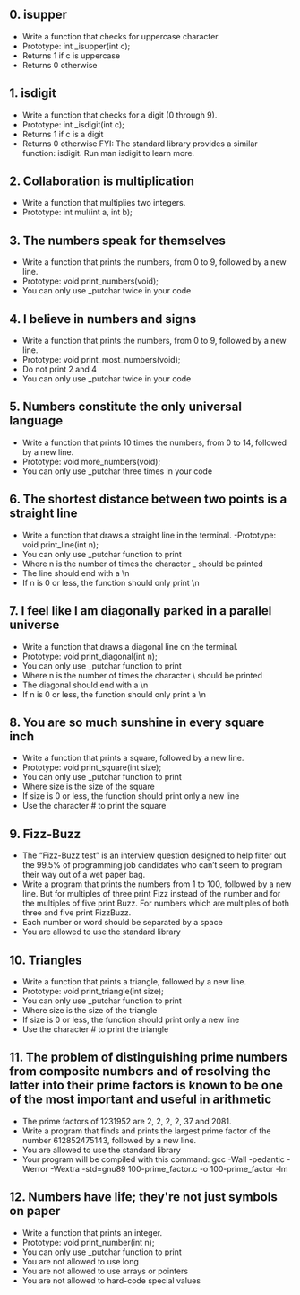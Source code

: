 ## 0. isupper ##

- Write a function that checks for uppercase character.
- Prototype: int _isupper(int c);
- Returns 1 if c is uppercase
- Returns 0 otherwise

## 1. isdigit ##

- Write a function that checks for a digit (0 through 9).
- Prototype: int _isdigit(int c);
- Returns 1 if c is a digit
- Returns 0 otherwise
FYI: The standard library provides a similar function: isdigit. Run man isdigit to learn more.


## 2. Collaboration is multiplication ##

- Write a function that multiplies two integers.
- Prototype: int mul(int a, int b);

## 3. The numbers speak for themselves ##

- Write a function that prints the numbers, from 0 to 9, followed by a new line.
- Prototype: void print_numbers(void);
- You can only use _putchar twice in your code

## 4. I believe in numbers and signs ##

- Write a function that prints the numbers, from 0 to 9, followed by a new line.
- Prototype: void print_most_numbers(void);
- Do not print 2 and 4
- You can only use _putchar twice in your code

## 5. Numbers constitute the only universal language ##

- Write a function that prints 10 times the numbers, from 0 to 14, followed by a new line.
- Prototype: void more_numbers(void);
- You can only use _putchar three times in your code

## 6. The shortest distance between two points is a straight line ##

- Write a function that draws a straight line in the terminal.
-Prototype: void print_line(int n);
- You can only use _putchar function to print
- Where n is the number of times the character _ should be printed
- The line should end with a \n
- If n is 0 or less, the function should only print \n

## 7. I feel like I am diagonally parked in a parallel universe ##

- Write a function that draws a diagonal line on the terminal.
- Prototype: void print_diagonal(int n);
- You can only use _putchar function to print
- Where n is the number of times the character \ should be printed
- The diagonal should end with a \n
- If n is 0 or less, the function should only print a \n

## 8. You are so much sunshine in every square inch ##

- Write a function that prints a square, followed by a new line.
- Prototype: void print_square(int size);
- You can only use _putchar function to print
- Where size is the size of the square
- If size is 0 or less, the function should print only a new line
- Use the character # to print the square

## 9. Fizz-Buzz ##

- The “Fizz-Buzz test” is an interview question designed to help filter out the 99.5% of programming job candidates who can’t seem to program their way out of a wet paper bag.
- Write a program that prints the numbers from 1 to 100, followed by a new line. But for multiples of three print Fizz instead of the number and for the multiples of five print Buzz. For numbers which are multiples of both three and five print FizzBuzz.
- Each number or word should be separated by a space
- You are allowed to use the standard library

## 10. Triangles ##

- Write a function that prints a triangle, followed by a new line.
- Prototype: void print_triangle(int size);
- You can only use _putchar function to print
- Where size is the size of the triangle
- If size is 0 or less, the function should print only a new line
- Use the character # to print the triangle

## 11. The problem of distinguishing prime numbers from composite numbers and of resolving the latter into their prime factors is known to be one of the most important and useful in arithmetic ##

- The prime factors of 1231952 are 2, 2, 2, 2, 37 and 2081.
- Write a program that finds and prints the largest prime factor of the number 612852475143, followed by a new line.
- You are allowed to use the standard library
- Your program will be compiled with this command: gcc -Wall -pedantic -Werror -Wextra -std=gnu89 100-prime_factor.c -o 100-prime_factor -lm


## 12. Numbers have life; they're not just symbols on paper ##

- Write a function that prints an integer.
- Prototype: void print_number(int n);
- You can only use _putchar function to print
- You are not allowed to use long
- You are not allowed to use arrays or pointers
- You are not allowed to hard-code special values
